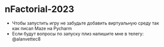 # nFactorial-2023
- Чтобы запустить игру не забудьте добавить виртуальную среду так как писал Maze на Pycharm
- Если будут вопросы по запуску плиз напишите мне в телегу: @alanvettec8
